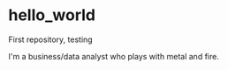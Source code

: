 # hello_world
First repository, testing

I'm a business/data analyst who plays with metal and fire. 
